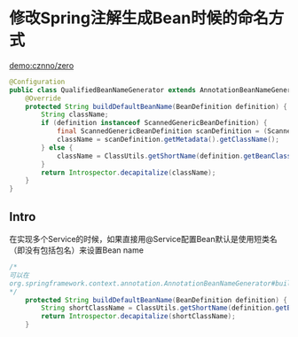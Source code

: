 # 修改Spring注解生成Bean时候的命名方式

[demo:cznno/zero](https://github.com/cznno/zero/blob/master/src/main/java/person/cznno/zero/base/config/QualifiedBeanNameGenerator.java)

```Java
@Configuration
public class QualifiedBeanNameGenerator extends AnnotationBeanNameGenerator {
    @Override
    protected String buildDefaultBeanName(BeanDefinition definition) {
        String className;
        if (definition instanceof ScannedGenericBeanDefinition) {
            final ScannedGenericBeanDefinition scanDefinition = (ScannedGenericBeanDefinition) definition;
            className = scanDefinition.getMetadata().getClassName();
        } else {
            className = ClassUtils.getShortName(definition.getBeanClassName());
        }
        return Introspector.decapitalize(className);
    }
}
```

## Intro

在实现多个Service的时候，如果直接用@Service配置Bean默认是使用短类名（即没有包括包名）来设置Bean name

```Java
/*
可以在
org.springframework.context.annotation.AnnotationBeanNameGenerator#buildDefaultBeanName(org.springframework.beans.factory.config.BeanDefinition)中看到
*/
    protected String buildDefaultBeanName(BeanDefinition definition) {
        String shortClassName = ClassUtils.getShortName(definition.getBeanClassName());
        return Introspector.decapitalize(shortClassName);
    }
```